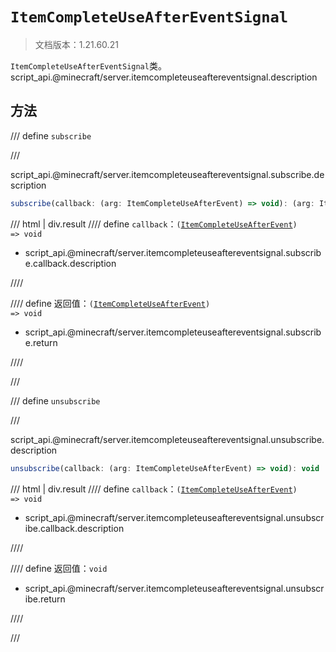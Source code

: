 # `ItemCompleteUseAfterEventSignal`

> 文档版本：1.21.60.21

`ItemCompleteUseAfterEventSignal`类。script_api.@minecraft/server.itemcompleteuseaftereventsignal.description

## 方法

/// define
`subscribe`


///

script_api.@minecraft/server.itemcompleteuseaftereventsignal.subscribe.description

```js
subscribe(callback: (arg: ItemCompleteUseAfterEvent) => void): (arg: ItemCompleteUseAfterEvent) => void
```

/// html | div.result
//// define
`callback`：<code>(<a href="../itemcompleteuseafterevent/">ItemCompleteUseAfterEvent</a>) =&gt; void</code>

- script_api.@minecraft/server.itemcompleteuseaftereventsignal.subscribe.callback.description


////

//// define
返回值：<code>(<a href="../itemcompleteuseafterevent/">ItemCompleteUseAfterEvent</a>) =&gt; void</code>

- script_api.@minecraft/server.itemcompleteuseaftereventsignal.subscribe.return


////

///


/// define
`unsubscribe`


///

script_api.@minecraft/server.itemcompleteuseaftereventsignal.unsubscribe.description

```js
unsubscribe(callback: (arg: ItemCompleteUseAfterEvent) => void): void
```

/// html | div.result
//// define
`callback`：<code>(<a href="../itemcompleteuseafterevent/">ItemCompleteUseAfterEvent</a>) =&gt; void</code>

- script_api.@minecraft/server.itemcompleteuseaftereventsignal.unsubscribe.callback.description


////

//// define
返回值：`void`

- script_api.@minecraft/server.itemcompleteuseaftereventsignal.unsubscribe.return


////

///

